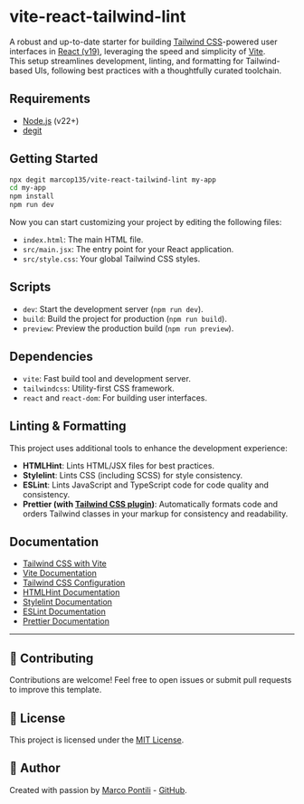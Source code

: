 # vite-react-tailwind-lint

A robust and up-to-date starter for building [Tailwind CSS](https://tailwindcss.com/)-powered user interfaces in [React (v19)](https://react.dev/), leveraging the speed and simplicity of [Vite](https://vitejs.dev/).  
This setup streamlines development, linting, and formatting for Tailwind-based UIs, following best practices with a thoughtfully curated toolchain.

## Requirements

* [Node.js](https://nodejs.org/en) (v22+)
* [degit](https://github.com/Rich-Harris/degit)

## Getting Started

```bash
npx degit marcop135/vite-react-tailwind-lint my-app
cd my-app
npm install
npm run dev
```

Now you can start customizing your project by editing the following files:

* `index.html`: The main HTML file.
* `src/main.jsx`: The entry point for your React application.
* `src/style.css`: Your global Tailwind CSS styles.

## Scripts

* `dev`: Start the development server (`npm run dev`).
* `build`: Build the project for production (`npm run build`).
* `preview`: Preview the production build (`npm run preview`).

## Dependencies

* `vite`: Fast build tool and development server.
* `tailwindcss`: Utility-first CSS framework.
* `react` and `react-dom`: For building user interfaces.

## Linting & Formatting

This project uses additional tools to enhance the development experience:

* **HTMLHint**: Lints HTML/JSX files for best practices.
* **Stylelint**: Lints CSS (including SCSS) for style consistency.
* **ESLint**: Lints JavaScript and TypeScript code for code quality and consistency.
* **Prettier (with [Tailwind CSS plugin](https://github.com/tailwindlabs/prettier-plugin-tailwindcss))**: Automatically formats code and orders Tailwind classes in your markup for consistency and readability.

## Documentation

* [Tailwind CSS with Vite](https://tailwindcss.com/docs/installation/using-vite)
* [Vite Documentation](https://vitejs.dev/guide/)
* [Tailwind CSS Configuration](https://tailwindcss.com/docs/configuration)
* [HTMLHint Documentation](https://htmlhint.com/)
* [Stylelint Documentation](https://stylelint.io/)
* [ESLint Documentation](https://eslint.org/docs/latest/)
* [Prettier Documentation](https://prettier.io/)

---

## 🤝 Contributing

Contributions are welcome! Feel free to open issues or submit pull requests to improve this template.

## 📝 License

This project is licensed under the [MIT License](LICENSE).

## 👤 Author

Created with passion by [Marco Pontili](https://marcopontili.com) - [GitHub](https://github.com/marcop135).
